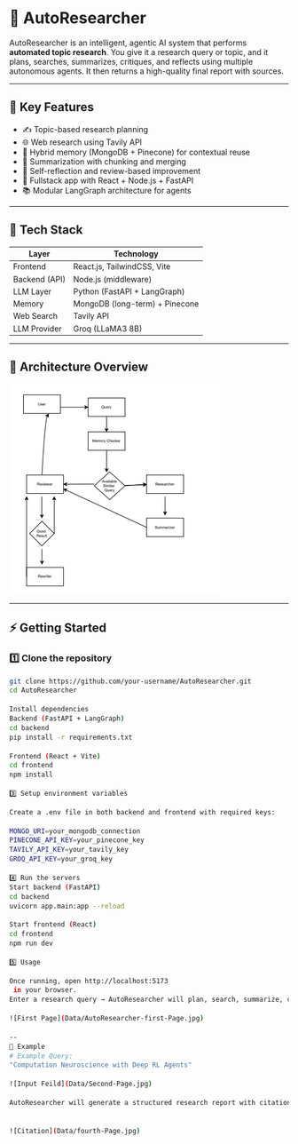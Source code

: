 # 🧠 AutoResearcher

AutoResearcher is an intelligent, agentic AI system that performs **automated topic research**. You give it a research query or topic, and it plans, searches, summarizes, critiques, and reflects using multiple autonomous agents. It then returns a high-quality final report with sources.

---

## 📌 Key Features

- ✍️ Topic-based research planning  
- 🌐 Web research using Tavily API  
- 🧠 Hybrid memory (MongoDB + Pinecone) for contextual reuse  
- 📄 Summarization with chunking and merging  
- 🔁 Self-reflection and review-based improvement  
- 📲 Fullstack app with React + Node.js + FastAPI  
- 📚 Modular LangGraph architecture for agents  

---

## 🧰 Tech Stack

| Layer         | Technology                      |
|--------------|----------------------------------|
| Frontend     | React.js, TailwindCSS, Vite      |
| Backend (API)| Node.js (middleware)             |
| LLM Layer    | Python (FastAPI + LangGraph)     |
| Memory       | MongoDB (long-term) + Pinecone   |
| Web Search   | Tavily API                       |
| LLM Provider | Groq (LLaMA3 8B)                 |

---

## 🚀 Architecture Overview

![AutoResearcher Architecture](./Data/AutoReseacher.png)

---

## ⚡ Getting Started

### 1️⃣ Clone the repository
```bash
git clone https://github.com/your-username/AutoResearcher.git
cd AutoResearcher

Install dependencies
Backend (FastAPI + LangGraph)
cd backend
pip install -r requirements.txt

Frontend (React + Vite)
cd frontend
npm install

3️⃣ Setup environment variables

Create a .env file in both backend and frontend with required keys:

MONGO_URI=your_mongodb_connection
PINECONE_API_KEY=your_pinecone_key
TAVILY_API_KEY=your_tavily_key
GROQ_API_KEY=your_groq_key

4️⃣ Run the servers
Start backend (FastAPI)
cd backend
uvicorn app.main:app --reload

Start frontend (React)
cd frontend
npm run dev

5️⃣ Usage

Once running, open http://localhost:5173
 in your browser.
Enter a research query → AutoResearcher will plan, search, summarize, critique, and generate a final research report with sources.

![First Page](Data/AutoResearcher-first-Page.jpg)

--
🧪 Example
# Example Query:
"Computation Neuroscience with Deep RL Agents"

![Input Feild](Data/Second-Page.jpg)

AutoResearcher will generate a structured research report with citations.


![Citation](Data/fourth-Page.jpg)